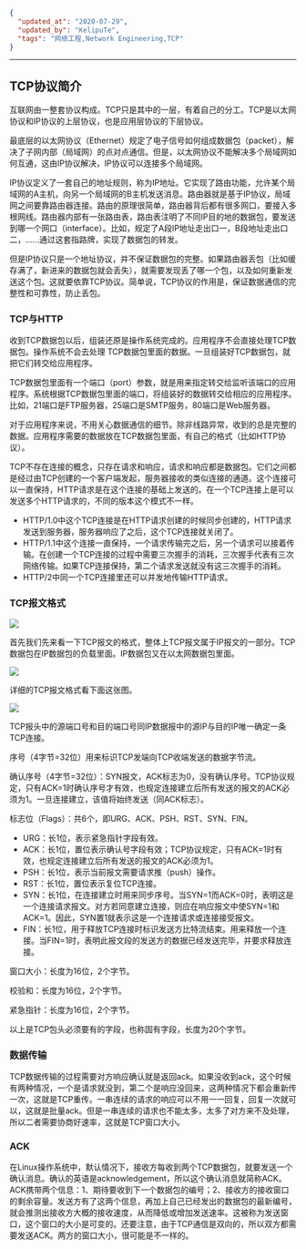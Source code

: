 ```json
{
  "updated_at": "2020-07-29",
  "updated_by": "KelipuTe",
  "tags": "网络工程,Network Engineering,TCP"
}
```

---

## TCP协议简介

互联网由一整套协议构成。TCP只是其中的一层，有着自己的分工。TCP是以太网协议和IP协议的上层协议，也是应用层协议的下层协议。

最底层的以太网协议（Ethernet）规定了电子信号如何组成数据包（packet），解决了子网内部（局域网）的点对点通信。但是，以太网协议不能解决多个局域网如何互通，这由IP协议解决，IP协议可以连接多个局域网。

IP协议定义了一套自己的地址规则，称为IP地址。它实现了路由功能，允许某个局域网的A主机，向另一个局域网的B主机发送消息。路由器就是基于IP协议，局域网之间要靠路由器连接。路由的原理很简单，路由器背后都有很多网口，要接入多根网线。路由器内部有一张路由表，路由表注明了不同IP目的地的数据包，要发送到哪一个网口（interface）。比如，规定了A段IP地址走出口一，B段地址走出口二，......通过这套指路牌，实现了数据包的转发。

但是IP协议只是一个地址协议，并不保证数据包的完整。如果路由器丢包（比如缓存满了，新进来的数据包就会丢失），就需要发现丢了哪一个包，以及如何重新发送这个包。这就要依靠TCP协议。简单说，TCP协议的作用是，保证数据通信的完整性和可靠性，防止丢包。

### TCP与HTTP

收到TCP数据包以后，组装还原是操作系统完成的。应用程序不会直接处理TCP数据包。操作系统不会去处理 TCP数据包里面的数据。一旦组装好TCP数据包，就把它们转交给应用程序。

TCP数据包里面有一个端口（port）参数，就是用来指定转交给监听该端口的应用程序。系统根据TCP数据包里面的端口，将组装好的数据转交给相应的应用程序。比如，21端口是FTP服务器，25端口是SMTP服务，80端口是Web服务器。

对于应用程序来说，不用关心数据通信的细节。除非线路异常，收到的总是完整的数据。应用程序需要的数据放在TCP数据包里面，有自己的格式（比如HTTP协议）。

TCP不存在连接的概念，只存在请求和响应，请求和响应都是数据包。它们之间都是经过由TCP创建的一个客户端发起，服务器接收的类似连接的通道。这个连接可以一直保持，HTTP请求是在这个连接的基础上发送的。在一个TCP连接上是可以发送多个HTTP请求的，不同的版本这个模式不一样。

- HTTP/1.0中这个TCP连接是在HTTP请求创建的时候同步创建的，HTTP请求发送到服务器，服务器响应了之后，这个TCP连接就关闭了。
- HTTP/1.1中这个连接一直保持，一个请求传输完之后，另一个请求可以接着传输。在创建一个TCP连接的过程中需要三次握手的消耗，三次握手代表有三次网络传输。如果TCP连接保持，第二个请求发送就没有这三次握手的消耗。
- HTTP/2中同一个TCP连接里还可以并发地传输HTTP请求。

### TCP报文格式

![](E:\Workspace\KTKnowledgeBase\Image\WangLuoGongCheng\TCPXieYi_img01.png)

首先我们先来看一下TCP报文的格式，整体上TCP报文属于IP报文的一部分。TCP数据包在IP数据包的负载里面。IP数据包又在以太网数据包里面。

![](E:\Workspace\KTKnowledgeBase\Image\WangLuoGongCheng\TCPXieYi_img02.jpeg)



详细的TCP报文格式看下面这张图。

![](E:\Workspace\KTKnowledgeBase\Image\WangLuoGongCheng\TCPXieYi_img03.png)

TCP报头中的源端口号和目的端口号同IP数据报中的源IP与目的IP唯一确定一条TCP连接。

序号（4字节=32位）用来标识TCP发端向TCP收端发送的数据字节流。

确认序号（4字节=32位）：SYN报文，ACK标志为0，没有确认序号。TCP协议规定，只有ACK=1时确认序号才有效，也规定连接建立后所有发送的报文的ACK必须为1。一旦连接建立，该值将始终发送（同ACK标志）。

标志位（Flags）：共6个，即URG、ACK、PSH、RST、SYN、FIN。

- URG：长1位，表示紧急指针字段有效。
- ACK：长1位，置位表示确认号字段有效；TCP协议规定，只有ACK=1时有效，也规定连接建立后所有发送的报文的ACK必须为1。
- PSH：长1位，表示当前报文需要请求推（push）操作。
- RST：长1位，置位表示复位TCP连接。
- SYN：长1位，在连接建立时用来同步序号。当SYN=1而ACK=0时，表明这是一个连接请求报文。对方若同意建立连接，则应在响应报文中使SYN=1和ACK=1。因此，SYN置1就表示这是一个连接请求或连接接受报文。
- FIN：长1位，用于释放TCP连接时标识发送方比特流结束。用来释放一个连接。当FIN=1时，表明此报文段的发送方的数据已经发送完毕，并要求释放连接。

窗口大小：长度为16位，2个字节。

校验和：长度为16位，2个字节。

紧急指针：长度为16位，2个字节。

以上是TCP包头必须要有的字段，也称固有字段，长度为20个字节。

### 数据传输

TCP数据传输的过程需要对方响应确认就是返回ack。如果没收到ack，这个时候有两种情况，一个是请求就没到，第二个是响应没回来，这两种情况下都会重新传一次，这就是TCP重传。一串连续的请求的响应可以不用一一回复，回复一次就可以，这就是批量ack。但是一串连续的请求也不能太多，太多了对方来不及处理，所以二者需要协商好速率，这就是TCP窗口大小。

### ACK

在Linux操作系统中，默认情况下，接收方每收到两个TCP数据包，就要发送一个确认消息。确认的英语是acknowledgement，所以这个确认消息就简称ACK。ACK携带两个信息：1、期待要收到下一个数据包的编号；2、接收方的接收窗口的剩余容量。发送方有了这两个信息，再加上自己已经发出的数据包的最新编号，就会推测出接收方大概的接收速度，从而降低或增加发送速率。这被称为发送窗口，这个窗口的大小是可变的。还要注意，由于TCP通信是双向的，所以双方都需要发送ACK。两方的窗口大小，很可能是不一样的。

